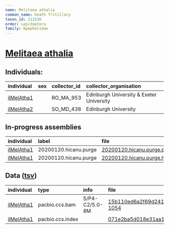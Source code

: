 ```yaml
---
name: Melitaea athalia
common_name: heath fritillary
taxon_id: 113330
order: Lepidoptera
family: Nymphalidae
---
```


# [Melitaea athalia](https://www.ebi.ac.uk/ena/data/taxonomy/v1/taxon/tax-id/113330)

## Individuals:

| individual | sex | collector_id | collector_organisation |
| :--------- | :-: | :----------- | :--------------------- |
| [ilMelAtha1](ilMelAtha1.md) |  | RO_MA_953 | Edinburgh University & Exeter University |
| [ilMelAtha2](ilMelAtha2.md) |  | SO_MD_438 | Edinburgh University |

## In-progress assemblies

| individual | label | file |
| :--------- | :---- | :--- |
| [ilMelAtha1](ilMelAtha1.md) | 20200120.hicanu.purge | [20200120.hicanu.purge.prim.fasta.gz](https://darwin.cog.sanger.ac.uk/insects/Melitaea_athalia/ilMelAtha1/assemblies/working/20200120.hicanu.purge/20200120.hicanu.purge.prim.fasta.gz) |
| [ilMelAtha1](ilMelAtha1.md) | 20200120.hicanu.purge | [20200120.hicanu.purge.htig.fasta.gz](https://darwin.cog.sanger.ac.uk/insects/Melitaea_athalia/ilMelAtha1/assemblies/working/20200120.hicanu.purge/20200120.hicanu.purge.htig.fasta.gz) |

## Data ([tsv](Melitaea_athalia_data.tsv))

| individual | type | info | file |
| :--------- | :--- | :--- | :--- |
| [ilMelAtha1](ilMelAtha1.md) | pacbio.ccs.bam | S/P4-C2/5.0-8M | [15b110ed6a2f69d24130d51191be6fc2-1054](https://darwin.cog.sanger.ac.uk/insects/Melitaea_athalia/ilMelAtha1/genomic_data/pacbio/m64097_200110_164901.ccs.bam) |
| [ilMelAtha1](ilMelAtha1.md) | pacbio.ccs.index |  | [071e2ba5d018e31aa1c97fb69706a5bb](https://darwin.cog.sanger.ac.uk/insects/Melitaea_athalia/ilMelAtha1/genomic_data/pacbio/m64097_200110_164901.ccs.bam.pbi) |
